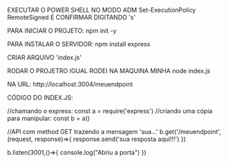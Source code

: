 EXECUTAR O POWER SHELL NO MODO ADM
Set-ExecutionPolicy RemoteSigned
E CONFIRMAR DIGITANDO 's'

PARA INICIAR O PROJETO:
npm init -y

PARA INSTALAR O SERVIDOR:
npm install express

CRIAR ARQUIVO 'index.js'

RODAR O PROJETRO IGUAL RODEI NA MAQUINA MINHA
node index.js

NA URL:
http://localhost:3004/meuendpoint

CÓDIGO DO INDEX.JS:

//chamando o express:
const a = require('express')
//criando uma cópia para manipular:
const b = a()

//API com method GET trazendo a mensagem 'sua...'
b.get('/meuendpoint', (request, response)=>{
    response.send('sua resposta aqui!!!')
})

b.listen(3001,()=>{
    console.log("Abriu a porta")
})
